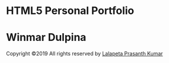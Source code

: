 # HTML5 Personal Portfolio
# Winmar Dulpina

Copyright ©2019 All rights reserved by [Lalapeta Prasanth Kumar](https://github.com/prasanthLalapeta)
